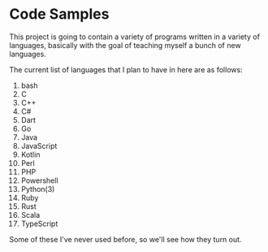 # Code Samples

This project is going to contain a variety of programs written in a variety of
languages, basically with the goal of teaching myself a bunch of new languages.

The current list of languages that I plan to have in here are as follows:

1. bash
2. C
3. C++
4. C#
5. Dart
6. Go
7. Java
8. JavaScript
9. Kotlin
10. Perl
11. PHP
12. Powershell
13. Python(3)
14. Ruby
15. Rust
16. Scala
17. TypeScript

Some of these I've never used before, so we'll see how they turn out.
